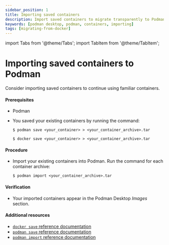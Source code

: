 ```yaml
---
sidebar_position: 1
title: Importing saved containers
description: Import saved containers to migrate transparently to Podman, and continue using familiar containers.
keywords: [podman desktop, podman, containers, importing]
tags: [migrating-from-docker]
---
```


import Tabs from '@theme/Tabs';
import TabItem from '@theme/TabItem';

# Importing saved containers to Podman

Consider importing saved containers to continue using familiar containers.

#### Prerequisites

* Podman

* You saved your existing containers by running the command:

  <Tabs groupId="container-engines">
    <TabItem value="podman" label="Podman">

    ```shell-session
    $ podman save <your_container> > <your_container_archive>.tar 
    ```

    </TabItem>
    <TabItem value="docker" label="Docker">

    ```shell-session
    $ docker save <your_container> > <your_container_archive>.tar
    ```

    </TabItem>
  </Tabs>

#### Procedure

* Import your existing containers into Podman.
  Run the command for each container archive:

     ```shell-session
     $ podman import <your_container_archive>.tar
     ```

#### Verification

* Your imported containers appear in the Podman Desktop *Images* section.

#### Additional resources

* [`docker save` reference documentation](https://docs.docker.com/engine/reference/commandline/save/)
* [`podman save` reference documentation](https://docs.podman.io/en/latest/markdown/podman-save.1.html)
* [`podman import` reference documentation](https://docs.podman.io/en/latest/markdown/podman-import.1.html)
